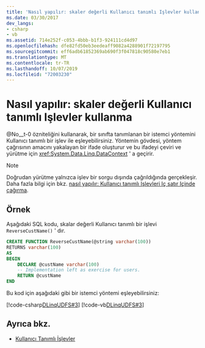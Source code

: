```yaml
---
title: 'Nasıl yapılır: skaler değerli Kullanıcı tanımlı Işlevler kullanma'
ms.date: 03/30/2017
dev_langs:
- csharp
- vb
ms.assetid: 714e252f-c053-4bbb-b1f3-924111cd4d97
ms.openlocfilehash: dfe82fd50eb3eedeaff9082a4288901f72197795
ms.sourcegitcommit: eff6adb61852369ab690f3f047818c90580e7eb1
ms.translationtype: MT
ms.contentlocale: tr-TR
ms.lasthandoff: 10/07/2019
ms.locfileid: "72003230"
---
```

# <a name="how-to-use-scalar-valued-user-defined-functions"></a>Nasıl yapılır: skaler değerli Kullanıcı tanımlı Işlevler kullanma
@No__t-0 özniteliğini kullanarak, bir sınıfta tanımlanan bir istemci yöntemini Kullanıcı tanımlı bir işlev ile eşleyebilirsiniz. Yöntemin gövdesi, yöntem çağrısının amacını yakalayan bir ifade oluşturur ve bu ifadeyi çeviri ve yürütme için <xref:System.Data.Linq.DataContext> ' a geçirir.  
  
> [!NOTE]
> Doğrudan yürütme yalnızca işlev bir sorgu dışında çağrıldığında gerçekleşir. Daha fazla bilgi için bkz. [nasıl yapılır: Kullanıcı tanımlı Işlevleri Iç satır Içinde çağırma](how-to-call-user-defined-functions-inline.md).  
  
## <a name="example"></a>Örnek  
 Aşağıdaki SQL kodu, skalar değerli Kullanıcı tanımlı bir işlevi `ReverseCustName()` ' dır.  
  
```sql  
CREATE FUNCTION ReverseCustName(@string varchar(100))  
RETURNS varchar(100)  
AS  
BEGIN  
    DECLARE @custName varchar(100)  
    -- Implementation left as exercise for users.  
    RETURN @custName  
END  
```  
  
 Bu kod için aşağıdaki gibi bir istemci yöntemi eşleyebilirsiniz:  
  
 [!code-csharp[DLinqUDFS#3](../../../../../../samples/snippets/csharp/VS_Snippets_Data/DLinqUDFS/cs/northwind-tfunc.cs#3)]
 [!code-vb[DLinqUDFS#3](../../../../../../samples/snippets/visualbasic/VS_Snippets_Data/DLinqUDFS/vb/northwind-tfunc.vb#3)]  
  
## <a name="see-also"></a>Ayrıca bkz.

- [Kullanıcı Tanımlı İşlevler](user-defined-functions.md)
